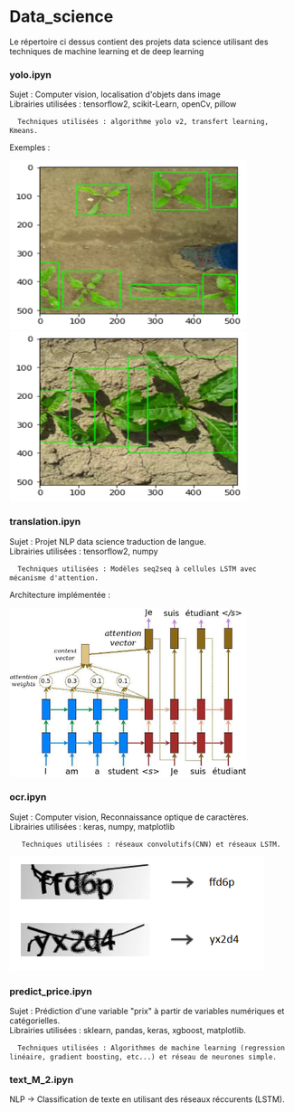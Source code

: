 # Data_science

Le répertoire ci dessus contient des projets data science utilisant des techniques de machine learning et de deep learning

<h3> yolo.ipyn </h3>

   Sujet : Computer vision, localisation d'objets dans image  
   Librairies utilisées : tensorflow2, scikit-Learn, openCv, pillow
   
      Techniques utilisées : algorithme yolo v2, transfert learning, Kmeans.
  
Exemples :
  
   <img src="images/yolo1.png" width="420" height="300">
   <img src="images/yolo2.png" width="420" height="300">

<h3> translation.ipyn </h3>

   Sujet : Projet NLP data science traduction de langue.  
   Librairies utilisées : tensorflow2, numpy  
   
      Techniques utilisées : Modèles seq2seq à cellules LSTM avec mécanisme d'attention.
  
Architecture implémentée :
  
   <img src="images/attention_mechanism.jpg" width="420" height="300">

<h3> ocr.ipyn </h3>

   Sujet : Computer vision, Reconnaissance optique de caractères.  
   Librairies utilisées : keras, numpy, matplotlib
   
       Techniques utilisées : réseaux convolutifs(CNN) et réseaux LSTM.  
  
<img src="images/fcs.PNG">

<h3> predict_price.ipyn </h3>

   Sujet : Prédiction d'une variable "prix" à partir de variables numériques et catégorielles.  
   Librairies utilisées : sklearn, pandas, keras, xgboost, matplotlib.
   
      Techniques utilisées : Algorithmes de machine learning (regression linéaire, gradient boosting, etc...) et réseau de neurones simple.    
 
<h3> text_M_2.ipyn </h3>
   
   NLP -> Classification de texte en utilisant des réseaux réccurents (LSTM).   
  
